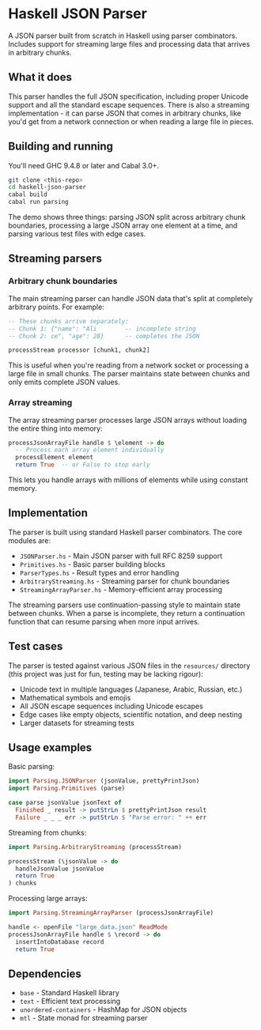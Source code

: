 # Haskell JSON Parser 

A JSON parser built from scratch in Haskell using parser combinators. Includes support for streaming large files and processing data that arrives in arbitrary chunks.

## What it does

This parser handles the full JSON specification, including proper Unicode support and all the standard escape sequences. There is also a streaming implementation - it can parse JSON that comes in arbitrary chunks, like you'd get from a network connection or when reading a large file in pieces.

## Building and running

You'll need GHC 9.4.8 or later and Cabal 3.0+.

```bash
git clone <this-repo>
cd haskell-json-parser
cabal build
cabal run parsing
```

The demo shows three things: parsing JSON split across arbitrary chunk boundaries, processing a large JSON array one element at a time, and parsing various test files with edge cases.

## Streaming parsers

### Arbitrary chunk boundaries

The main streaming parser can handle JSON data that's split at completely arbitrary points. For example:

```haskell
-- These chunks arrive separately:
-- Chunk 1: {"name": "Ali        -- incomplete string
-- Chunk 2: ce", "age": 28}      -- completes the JSON

processStream processor [chunk1, chunk2]
```

This is useful when you're reading from a network socket or processing a large file in small chunks. The parser maintains state between chunks and only emits complete JSON values.

### Array streaming

The array streaming parser processes large JSON arrays without loading the entire thing into memory:

```haskell
processJsonArrayFile handle $ \element -> do
  -- Process each array element individually
  processElement element
  return True  -- or False to stop early
```

This lets you handle arrays with millions of elements while using constant memory.

## Implementation

The parser is built using standard Haskell parser combinators. The core modules are:

- `JSONParser.hs` - Main JSON parser with full RFC 8259 support
- `Primitives.hs` - Basic parser building blocks  
- `ParserTypes.hs` - Result types and error handling
- `ArbitraryStreaming.hs` - Streaming parser for chunk boundaries
- `StreamingArrayParser.hs` - Memory-efficient array processing

The streaming parsers use continuation-passing style to maintain state between chunks. When a parse is incomplete, they return a continuation function that can resume parsing when more input arrives.

## Test cases

The parser is tested against various JSON files in the `resources/` directory (this project was just for fun, testing may be lacking rigour):

- Unicode text in multiple languages (Japanese, Arabic, Russian, etc.)
- Mathematical symbols and emojis
- All JSON escape sequences including Unicode escapes
- Edge cases like empty objects, scientific notation, and deep nesting
- Larger datasets for streaming tests

## Usage examples

Basic parsing:

```haskell
import Parsing.JSONParser (jsonValue, prettyPrintJson)
import Parsing.Primitives (parse)

case parse jsonValue jsonText of
  Finished _ result -> putStrLn $ prettyPrintJson result
  Failure _ _ _ err -> putStrLn $ "Parse error: " ++ err
```

Streaming from chunks:

```haskell
import Parsing.ArbitraryStreaming (processStream)

processStream (\jsonValue -> do
  handleJsonValue jsonValue
  return True
) chunks
```

Processing large arrays:

```haskell
import Parsing.StreamingArrayParser (processJsonArrayFile)

handle <- openFile "large_data.json" ReadMode
processJsonArrayFile handle $ \record -> do
  insertIntoDatabase record
  return True
```

## Dependencies

- `base` - Standard Haskell library
- `text` - Efficient text processing
- `unordered-containers` - HashMap for JSON objects  
- `mtl` - State monad for streaming parser
